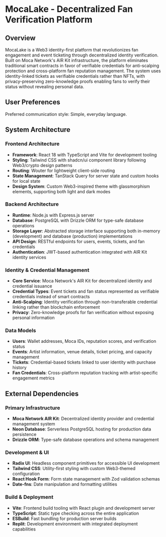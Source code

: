 # MocaLake - Decentralized Fan Verification Platform

## Overview

MocaLake is a Web3 identity-first platform that revolutionizes fan engagement and event ticketing through decentralized identity verification. Built on Moca Network's AIR Kit infrastructure, the platform eliminates traditional smart contracts in favor of verifiable credentials for anti-scalping protection and cross-platform fan reputation management. The system uses identity-linked tickets as verifiable credentials rather than NFTs, with privacy-preserving zero-knowledge proofs enabling fans to verify their status without revealing personal data.

## User Preferences

Preferred communication style: Simple, everyday language.

## System Architecture

### Frontend Architecture
- **Framework**: React 18 with TypeScript and Vite for development tooling
- **Styling**: Tailwind CSS with shadcn/ui component library following Web3/crypto design patterns
- **Routing**: Wouter for lightweight client-side routing
- **State Management**: TanStack Query for server state and custom hooks for local state
- **Design System**: Custom Web3-inspired theme with glassmorphism elements, supporting both light and dark modes

### Backend Architecture
- **Runtime**: Node.js with Express.js server
- **Database**: PostgreSQL with Drizzle ORM for type-safe database operations
- **Storage Layer**: Abstracted storage interface supporting both in-memory (development) and database (production) implementations
- **API Design**: RESTful endpoints for users, events, tickets, and fan credentials
- **Authentication**: JWT-based authentication integrated with AIR Kit identity services

### Identity & Credential Management
- **Core Service**: Moca Network's AIR Kit for decentralized identity and credential issuance
- **Credential Types**: Event tickets and fan status represented as verifiable credentials instead of smart contracts
- **Anti-Scalping**: Identity verification through non-transferable credential linking rather than blockchain enforcement
- **Privacy**: Zero-knowledge proofs for fan verification without exposing personal information

### Data Models
- **Users**: Wallet addresses, Moca IDs, reputation scores, and verification status
- **Events**: Artist information, venue details, ticket pricing, and capacity management
- **Tickets**: Credential-based tickets linked to user identity with purchase history
- **Fan Credentials**: Cross-platform reputation tracking with artist-specific engagement metrics

## External Dependencies

### Primary Infrastructure
- **Moca Network AIR Kit**: Decentralized identity provider and credential management system
- **Neon Database**: Serverless PostgreSQL hosting for production data persistence
- **Drizzle ORM**: Type-safe database operations and schema management

### Development & UI
- **Radix UI**: Headless component primitives for accessible UI development
- **Tailwind CSS**: Utility-first styling with custom Web3-themed configuration
- **React Hook Form**: Form state management with Zod validation schemas
- **Date-fns**: Date manipulation and formatting utilities

### Build & Deployment
- **Vite**: Frontend build tooling with React plugin and development server
- **TypeScript**: Static type checking across the entire application
- **ESBuild**: Fast bundling for production server builds
- **Replit**: Development environment with integrated deployment capabilities